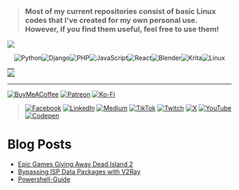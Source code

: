 > <h3 align="left">Most of my current repositories consist of basic Linux codes that I've created for my own personal use. However, if you find them useful, feel free to use them!</h3>


<a href="https://www.twitch.tv/kawishkamd" target="_blank" rel="noreferrer"><img
src="https://img.shields.io/twitch/status/Kavishk4?logo=twitchsx&style=for-the-badge&color=0891b2&labelColor=1c1917&label=TWITCH+STATUS" /></a>


<!-- <a href="https://www.youtube.com/@kavishk4" target="_blank" rel="noreferrer"><img
src="https://img.shields.io/youtube/channel/subscribers/UCyjWuGGkGAe8hxsTPWw9TrQ" /></a> -->


<div style="display: flex; flex-wrap: wrap; justify-content: center;">
  <!--<img src="https://img.shields.io/badge/c++-%2300599C.svg?style=for-the-badge&logo=c%2B%2B&logoColor=white" alt="C++" />-->
  <img src="https://img.shields.io/badge/python-3670A0?style=for-the-badge&logo=python&logoColor=ffdd54" alt="Python" />
  <img src="https://img.shields.io/badge/django-%23092E20.svg?style=for-the-badge&logo=django&logoColor=white" alt="Django" />
  <img src="https://img.shields.io/badge/php-%23777BB4.svg?style=for-the-badge&logo=php&logoColor=white" alt="PHP" />
  <img src="https://img.shields.io/badge/javascript-%23323330.svg?style=for-the-badge&logo=javascript&logoColor=%23F7DF1E" alt="JavaScript" />
  <img src="https://img.shields.io/badge/react-%2320232a.svg?style=for-the-badge&logo=react&logoColor=%2361DAFB" alt="React" />
  <img src="https://img.shields.io/badge/blender-%23F5792A.svg?style=for-the-badge&logo=blender&logoColor=white" alt="Blender" />
  <img src="https://img.shields.io/badge/Krita-203759?style=for-the-badge&logo=krita&logoColor=EEF37B" alt="Krita" />
  <img src="https://img.shields.io/badge/Linux-FCC624?style=for-the-badge&logo=linux&logoColor=black" alt="Linux" />
</div>


<!--![AWS](https://img.shields.io/badge/AWS-%23FF9900.svg?style=for-the-badge&logo=amazon-aws&logoColor=white)-->
<!--![Android](https://img.shields.io/badge/android-%2320232a.svg?style=for-the-badge&logo=android&logoColor=%a4c639) -->
<!--![Apache](https://img.shields.io/badge/apache-%23D42029.svg?style=for-the-badge&logo=apache&logoColor=white)
![Figma](https://img.shields.io/badge/figma-%23F24E1E.svg?style=for-the-badge&logo=figma&logoColor=white) -->
<!--![Gimp](https://img.shields.io/badge/Gimp-657D8B?style=for-the-badge&logo=gimp&logoColor=FFFFFF)-->
<!--![Inkscape](https://img.shields.io/badge/Inkscape-e0e0e0?style=for-the-badge&logo=inkscape&logoColor=080A13)-->
<!--![Adobe Illustrator](https://img.shields.io/badge/adobeillustrator-%23FF9A00.svg?style=for-the-badge&logo=adobeillustrator&logoColor=white)-->
<!--![PyTorch](https://img.shields.io/badge/PyTorch-%23EE4C2C.svg?style=for-the-badge&logo=PyTorch&logoColor=white)--> 
<!--![Docker](https://img.shields.io/badge/docker-%230db7ed.svg?style=for-the-badge&logo=docker&logoColor=white)-->


<table style="border-collapse: collapse; table-layout: fixed; width: 100%;">
  <tr>
    <td align="center" style="padding: 0; margin: 0;">
      <img src="https://github-readme-stats.vercel.app/api?username=kawishkamd&theme=dark&hide_border=false&include_all_commits=true&count_private=false" style="display: block;" />
    </td>
<!--    <td align="center" style="padding: 0; margin: 0;">
      <img src="https://github-readme-streak-stats.herokuapp.com/?user=kawishkamd&theme=dark&hide_border=false" style="display: block;" />
    </td> -->
  </tr>
</table>


<!-- <img src="https://github-readme-stats.vercel.app/api/top-langs/?username=itzkavishka&theme=dark&hide_border=false&include_all_commits=true&count_private=false&layout=compact" /> -->

---

[![BuyMeACoffee](https://img.shields.io/badge/Buy%20Me%20a%20Coffee-ffdd00?style=for-the-badge&logo=buy-me-a-coffee&logoColor=black)](https://buymeacoffee.com/kavishka)
[![Patreon](https://img.shields.io/badge/Patreon-F96854?style=for-the-badge&logo=patreon&logoColor=white)](https://patreon.com/kavishka)
[![Ko-Fi](https://img.shields.io/badge/Ko--fi-F16061?style=for-the-badge&logo=ko-fi&logoColor=white)](https://ko-fi.com/kavishka)

> [![Facebook](https://img.shields.io/badge/Facebook-%231877F2.svg?logo=Facebook&logoColor=white)](https://facebook.com/kawishkamd)
[![LinkedIn](https://img.shields.io/badge/LinkedIn-%230077B5.svg?logo=linkedin&logoColor=white)](https://linkedin.com/in/kawishkamd)
[![Medium](https://img.shields.io/badge/Medium-12100E?logo=medium&logoColor=white)](https://medium.com/@kawishkamd)
[![TikTok](https://img.shields.io/badge/TikTok-%23000000.svg?logo=TikTok&logoColor=white)](https://tiktok.com/@kawishkamd)
[![Twitch](https://img.shields.io/badge/Twitch-%239146FF.svg?logo=Twitch&logoColor=white)](https://twitch.tv/kawishkamd)
[![X](https://img.shields.io/badge/X-black.svg?logo=X&logoColor=white)](https://x.com/kawishkamd)
[![YouTube](https://img.shields.io/badge/YouTube-%23FF0000.svg?logo=YouTube&logoColor=white)](https://youtube.com/@kawishkamd)
[![Codepen](https://img.shields.io/badge/Codepen-000000?style=for-the-badge&logo=codepen&logoColor=white)](https://codepen.io/xkavishka)

# Blog Posts
<!-- BLOG-POST-LIST:START -->
- [Epic Games Giving Away Dead Island 2](https://kawishkamd.vercel.app/posts/epic-games/epic-games/)
- [Bypassing ISP Data Packages with V2Ray](https://kawishkamd.vercel.app/posts/v2ray-guide/v2ray-guide/)
- [Powershell-Guide](https://kawishkamd.vercel.app/posts/powershell-guide/powershell-guide/)
<!-- BLOG-POST-LIST:END -->
